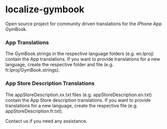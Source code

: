 localize-gymbook
================

Open source project for community driven translations for the iPhone App GymBook.

### App Translations ###
The GymBook.strings in the respective language folders (e.g. en.lproj) contain the App translations. If you want to provide translations for a new language, create the respective folder and file (e.g. fr.lproj/GymBook.strings).

### App Store Description Translations ###
The appStoreDescription.xx.txt files (e.g. appStoreDescription.en.txt) contain the App Store description translations. If you want to provide translations for a new language, create the respective file (e.g. appStoreDescription.fr.txt).

Contact us if you need any assistance.
